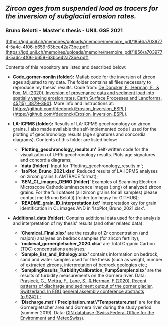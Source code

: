 ## _Zircon ages from suspended load as tracers for the inversion of subglacial erosion rates._
### Bruno Belotti - Master's thesis - UNIL GSE 2021
[https://igd.unil.ch/memoires/uploads/memoire/memoire_pdf/1856/a7039774-5a4c-4f06-b659-63bce42a73be.pdf](https://igd.unil.ch/memoires/uploads/memoire/memoire_pdf/1856/a7039774-5a4c-4f06-b659-63bce42a73be.pdf)


Contents of this repository are listed and described below:

* **Code_gorner-nonlin (folder):** Matlab code for the inversion of zircon ages adjusted to my data. The folder contains all files necessary to reproduce my thesis' results. Code from: [De Doncker, F., Herman, F., & Fox, M. (2020). Inversion of provenance data and sediment load into spatially varying  erosion  rates. Earth Surface Processes and Landforms, 45(15), 3879–3901](https://doi.org/10.1002/esp.5008). More info and instructions at: [https://github.com/fdedonck/Erosion_Inversion_ESPL](https://github.com/fdedonck/Erosion_Inversion_ESPL).

* **LA-ICPMS (folder):** Results of LA-ICPMS geochronology on zircon grains. I also made available the self-implemented code I used for the plotting of geochronology results (age signatures and concordia diagrams). Contents of this folder are listed below:
  * **'Plotting_geochronology_results.m'** Self-written code for the visualization of U-Pb geochronology results. Plots age signatures and concordia diagrams;
  * **'data (folder)'** Input for 'Plotting_geochronology_results.m';
  * **'IsoPlot_Bruno_2021.xlsx'** Reduced results of LA-ICPMS analyses on zircon grains (LAMTRACE format);
  * **'SEM_CL_images_DEMO (folder)'** Examples of Scanning Electron Microscope Cathodoluminescence images (.png) of analyzed zircon grains. For the full dataset (all zircon grains for all samples) please contact me (Bruno Belotti) (folder too heavy for GITHUB);
  * **'README_grain_ID_interpretation.txt'** Interpretation key for grain identification in CL images AND in 'IsoPlot_Bruno_2021.xlsx'.

* **Additional_data (folder):** Contains additional data used for the analysis and interpretation of my thesis' results (and other related data):
  * **'Chemical_Final.xlsx'** are the results of Zr concentration (and majors) analyses on bedrock samples (for zircon fertility);
  * **'rockeval_gornergletscher_2020.xlsx'** are Total Organic Carbon (TOC) concentrations analyses;
  * **'Sample_list_and_lithology.xlsx'** contains information on bedrock, sand and water samples used for the thesis (such as weight, number of extracted zircons, interpretation of bedrock geologies etc.;
  * **'SamplingResults_TurbidityCalibration_PumpSampler.xlsx'** are the results of turbidity measurements on the Gornera river. Data: [Prasicek, G., Mettra, F., Lane, S., & Herman, F.(2020). Recent patterns of discharge and sediment output of the gorner glacier, Switzerland. In EGU general assembly conference abstracts (p.9242).](2020EGUGA..22.9242P);
  * **'Discharge.mat'/'Precipitation.mat'/'Temperature.mat'** are for the Gornergletscher area and Gornera river during the study period (summer 2019). Data: [GIN database (Swiss Federal Office for the Environment and MeteoSwiss)](https://www.slf.ch/en/services-and-products/forecasting-and-warning/gin-the-common-natural-hazard-information-platform.html).
